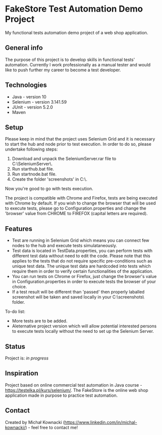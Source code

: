 # FakeStore Test Automation Demo Project
My functional tests automation demo project of a web shop application.

## General info
The purpose of this project is to develop skills in functional tests' automation. Currently I work professionally as a manual tester and
 would like to push further my career to become a test developer.

## Technologies
* Java - version 10
* Selenium - version 3.141.59
* JUnit - version 5.2.0
* Maven

## Setup
Please keep in mind that the project uses Selenium Grid and it is necessary to start the hub and node prior to test execution. In order to do so, please undertake following steps:

1. Download and unpack the SeleniumServer.rar file to C:\SeleniumServer\\.  
2. Run starthub.bat file.  
3. Run startnode.bat file.  
4. Create the folder 'screenshots' in C:\\.
	
Now you're good to go with tests execution.

The project is compatible with Chrome and Firefox, tests are being executed with Chrome by default. If you wish to change the browser that will be used to execute tests,
 please go to Configuration.properties and change the 'browser' value from CHROME to FIREFOX (capital letters are required).


## Features
* Test are running in Selenium Grid which means you can connect few nodes to the hub and execute tests simulataneously.
* Test data is located in TestData.properties, you can perform tests with different test data without need to edit the code. Please note that this applies to the tests that do not require specific pre-conditions such as unique test data. 
The unique test data are hardcoded into tests which require them in order to verify certain functionalities of the application.
* You can run tests on Chrome or Firefox, just change the browser's value in Configuration.properties in order to execute tests the browser of your choice.
* If a test result will be different than 'passed' then properly laballed screenshot will be taken and saved locally in your C:\screenshots\ folder.

To-do list:
* More tests are to be added.
* Aleternative project version which will allow potential interested persons to execute tests locally without the need to set up the Selenium Server.

## Status
Project is: _in progress_

## Inspiration
Project based on online commercial test automation in Java course - https://testelka.pl/kurs/selenium/. The FakeStore is the online web shop application made in purpose to practice test automation.

## Contact
Created by Michał Kownacki (https://www.linkedin.com/in/michal-kownacki/) - feel free to contact me!
